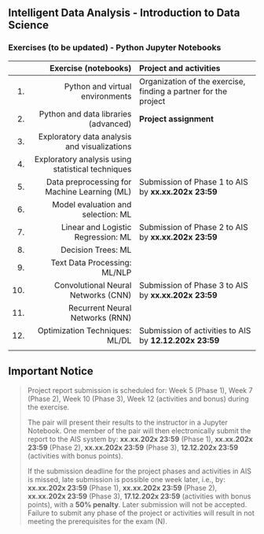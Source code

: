 ## Intelligent Data Analysis - Introduction to Data Science 
### Exercises (to be updated) - Python Jupyter Notebooks

|     | Exercise (notebooks)                                | Project and activities                                 |
| ---:| ---------------------------------------------------: | :----------------------------------------------------- |
| 1.  | Python and virtual environments                     | Organization of the exercise, finding a partner for the project |
| 2.  | Python and data libraries (advanced)                | **Project assignment**                                 |
| 3.  | Exploratory data analysis and visualizations        |                                                        |
| 4.  | Exploratory analysis using statistical techniques   |                                                        |
| 5.  | Data preprocessing for Machine Learning (ML)        | Submission of Phase 1 to AIS by **xx.xx.202x 23:59**   |
| 6.  | Model evaluation and selection: ML                  |                                                        |
| 7.  | Linear and Logistic Regression: ML                  | Submission of Phase 2 to AIS by **xx.xx.202x 23:59**   |
| 8.  | Decision Trees: ML                                  |                                                        |
| 9.  | Text Data Processing: ML/NLP                        |                                                        |
| 10. | Convolutional Neural Networks (CNN)                 | Submission of Phase 3 to AIS by **xx.xx.202x 23:59**   |
| 11. | Recurrent Neural Networks (RNN)                     |                                                        |
| 12. | Optimization Techniques: ML/DL                      | Submission of activities to AIS by **12.12.202x 23:59**|
|     |                                                     |                                                        |

## Important Notice

> Project report submission is scheduled for:
> Week 5 (Phase 1),
> Week 7 (Phase 2),
> Week 10 (Phase 3),
> Week 12 (activities and bonus) during the exercise.
>
> The pair will present their results to the instructor in a Jupyter Notebook. One member of the pair will then electronically submit the report to the AIS system by:
> **xx.xx.202x 23:59** (Phase 1),
> **xx.xx.202x 23:59** (Phase 2),
> **xx.xx.202x 23:59** (Phase 3),
> **12.12.202x 23:59** (activities with bonus points).
>
> If the submission deadline for the project phases and activities in AIS is missed, late submission is possible one week later, i.e., by:
> **xx.xx.202x 23:59** (Phase 1),
> **xx.xx.202x 23:59** (Phase 2),
> **xx.xx.202x 23:59** (Phase 3),
> **17.12.202x 23:59** (activities with bonus points),
> with a **50% penalty**.
> Later submission will not be accepted. Failure to submit any phase of the project or activities will result in not meeting the prerequisites for the exam (N).

